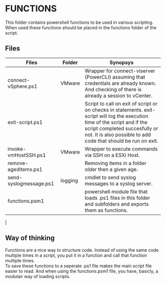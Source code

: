 # FUNCTIONS

This folder contains powershell functions to be used in various scripting.
When used these functions should be placed in the functions folder of the script. 

## Files

| Files | Folder | Synopsys |
|---|---|---|
|connect-vSphere.ps1| VMware |Wrapper for connect-viserver (PowerCLI)  assuming that credentials are already known. And checking of there is already a session to vCenter.
|exit-script.ps1|  | Script to call on exit of script or on checks in statements. exit-script will log the execution time of the script and if the script completed succesfully or not. It is also possible to add code that should be run on exit.|
|invoke-vmHostSSH.ps1| VMware | Wrapper to execute commands via SSH on a ESXi Host.|
|remove-agedItems.ps1|  | Removing items in a folder older then a given age.|
|send-syslogmessage.ps1| logging  | cmdlet to send syslog messages to a syslog server.|
|functions.psm1|  |powershell module file that loads .ps1 files in this folder and subfolders and exports them as functions.
|

## Way of thinking

Functions are a nice way to structure code. Instead of using the same code multiple times in a script, you put it in a function and call that function multiple times.  
To save these functions to a seperate .ps1 file makes the main script file easier to read.
And when using the functions.psm1 file, you have, basicly, a modulair way of loading scripts.
